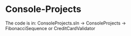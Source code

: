 # Console-Projects

The code is in: ConsoleProjects.sln -> ConsoleProjects -> FibonacciSequence or CreditCardValidator
